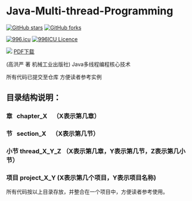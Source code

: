 # Java-Multi-thread-Programming

[![GitHub stars](https://img.shields.io/github/stars/loveincode/Java-Multi-thread-Programming.svg?style=social&label=Stars)](https://github.com/loveincode/Java-Multi-thread-Programming)
[![GitHub forks](https://img.shields.io/github/forks/loveincode/Java-Multi-thread-Programming.svg?style=social&label=Forks)](https://github.com/loveincode/Java-Multi-thread-Programming)

[![996.icu](https://img.shields.io/badge/link-996.icu-red.svg)](https://996.icu)
[![996ICU Licence](<https://img.shields.io/badge/license-NPL%20(The%20996%20Prohibited%20License)-blue.svg>)](https://github.com/996icu/996.ICU/blob/master/LICENSE)

![](https://raw.githubusercontent.com/loveincode/Java-Multi-thread-Programming/master/src/main/resources/Java%E5%A4%9A%E7%BA%BF%E7%A8%8B%E7%BC%96%E7%A8%8B%E6%A0%B8%E5%BF%83%E6%8A%80%E6%9C%AF.jpg)
[PDF下载](https://github.com/loveincode/Java-Multi-thread-Programming/raw/master/src/main/resources/Java%E5%A4%9A%E7%BA%BF%E7%A8%8B%E7%BC%96%E7%A8%8B%E6%A0%B8%E5%BF%83%E6%8A%80%E6%9C%AF.pdf) 

(高洪严 著 机械工业出版社)
Java多线程编程核心技术 

所有代码已提交至仓库 方便读者参考实例

## 目录结构说明：
### 章    chapter_X    （X表示第几章）
### 节    section_X    （X表示第几节）
### 小节  thread_X_Y_Z （X表示第几章，Y表示第几节，Z表示第几小节）  
### 项目  project_X_Y   (X表示第几个项目，Y表示项目名称)
所有代码按以上目录存放，并整合在一个项目中，方便读者参考使用。



